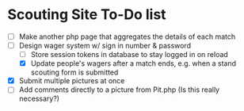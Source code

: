 # Scouting Site To-Do list

- [ ] Make another php page that aggregates the details of each match
- [ ] Design wager system w/ sign in number & password
  - [ ] Store session tokens in database to stay logged in on reload
  - [x] Update people's wagers after a match ends, e.g. when a stand scouting form is submitted
- [x] Submit multiple pictures at once
- [ ] Add comments directly to a picture from Pit.php (Is this really necessary?)
